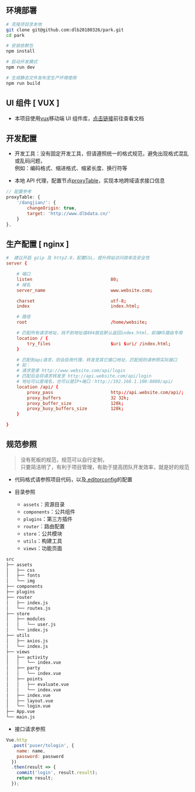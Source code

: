 ## 环境部署

```bash
# 克隆项目至本地
git clone git@github.com:dlb20180326/park.git
cd park

# 安装依赖包
npm install

# 启动开发模式
npm run dev

# 生成静态文件发布至生产环境使用
npm run build
```

## UI 组件 [ VUX ]

* 本项目使用[vux](https://vux.li)移动端 UI 组件库，[点击链接](https://vux.li)前往查看文档

## 开发配置

* 开发工具：没有固定开发工具，但请遵照统一的格式规范，避免出现格式混乱或乱码问题，  
  例如：编码格式、缩进格式、缩紧长度、换行符等

* 本地 API 代理，配置节点[proxyTable](config/index.js)，实现本地跨域请求接口信息

```js
// 配置参考
proxyTable: {
    '/dangjian/': {
        changeOrigin: true,
        target: 'http://www.dlbdata.cn/'
    }
},
```

## 生产配置 [ nginx ]

```conf
#  建议开启 gzip 及 http2.0，配置SSL，提升网站访问效率及安全性
server {

    # 端口
    listen                              80;
    # 域名
    server_name                         www.website.com;

    charset                             utf-8;
    index                               index.html;

    # 路径
    root                                /home/website;

    # 匹配所有请求地址，找不到地址或404就会默认返回index.html，前端H5路由专用
    location / {
        try_files                       $uri $uri/ /index.html;
    }

    # 匹配到api请求，则会启用代理，转发至其它接口地址，匹配规则请参照实际接口
    # 如：
    # 请求登录 http://www.website.com/api/login
    # 匹配后会将请求转发至 http://api.website.com/api/login
    # 地址可以是域名，也可以是IP+端口：http://192.168.1.100:8080/api/
    location /api/ {
        proxy_pass                      http://api.website.com/api/;
        proxy_buffers                   32 32k;
        proxy_buffer_size               128k;
        proxy_busy_buffers_size         128k;
    }

}
```

## 规范参照

> 没有死板的规范，规范可以自行定制，  
> 只要简洁明了，有利于项目管理，有助于提高团队开发效率，就是好的规范

* 代码格式请参照项目代码，以及[.editorconfig](.editorconfig)的配置

* 目录参照
  * `assets`：资源目录
  * `components`：公共组件
  * `plugins`：第三方插件
  * `router`：路由配置
  * `store`：公共模块
  * `utils`：构建工具
  * `views`：功能页面

```bash
src
├── assets
│   ├── css
│   ├── fonts
│   └── img
├── components
├── plugins
├── router
│   ├── index.js
│   └── routes.js
├── store
│   ├── modules
│   │   └── user.js
│   └── index.js
├── utils
│   ├── axios.js
│   └── index.js
├── views
│   ├── activity
│   │   └── index.vue
│   ├── party
│   │   └── index.vue
│   ├── points
│   │   ├── evaluate.vue
│   │   └── index.vue
│   ├── index.vue
│   ├── layout.vue
│   └── login.vue
├── App.vue
└── main.js
```

* 接口请求参照

```js
Vue.http
  .post('puser/tologin', {
    name: name,
    password: password
  })
  .then(result => {
    commit('login', result.result);
    return result;
  });
```
